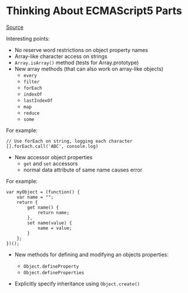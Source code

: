 Thinking About ECMAScript5 Parts
================================

[Source](http://tech.pro/tutorial/1671/thinking-about-ecmascript-5-parts)

Interesting points:

* No reserve word restrictions on object property names
* Array-like character access on strings
* `Array.isArray()` method (tests for Array.prototype)
* New array methods (that can also work on array-like objects)
	- `every`
	- `filter`
	- `forEach`
	- `indexOf`
	- `lastIndexOf`
	- `map`
	- `reduce`
	- `some`

For example:

	// Use forEach on string, logging each character
	[].forEach.call('ABC', console.log)

* New accessor object properties
	 - `get` and `set` accessors
	 - normal data attribute of same name causes error

For example:

	var myObject = (function() {
		var name = "";
		return {
			get name() {
				return name;
			},
			set name(value) {
				name = value;
			}
		};
	})();

* New methods for defining and modifying an objects properties:
	- `Object.defineProperty`
	- `Object.defineProperties`

* Explicitly specify inheritance using `Object.create()`


